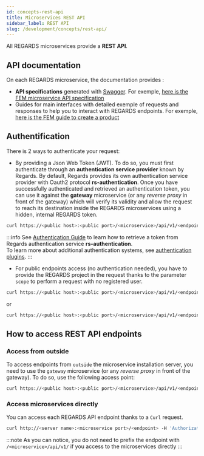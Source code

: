 ```yaml
---
id: concepts-rest-api
title: Microservices REST API
sidebar_label: REST API
slug: /development/concepts/rest-api/
---
```


All REGARDS microservices provide a **REST API**.

## API documentation

On each REGARDS microservice, the documentation provides :

- **API specifications** generated with [Swagger](https://swagger.io/). For
  exemple, [here is the FEM microservice API specification](../backend/regards/fem/api-guides/rest/rs-fem-api-swagger.mdx)
- Guides for main interfaces with detailed exemple of requests and responses to help you to interact with REGARDS
  endpoints. For
  exemple, [here is the FEM guide to create a product](../backend/regards/fem/api-guides/rest/rest-create-product.md)

## Authentification

There is 2 ways to authenticate your request:

- By providing a Json Web Token (JWT). To do so, you must first authenticate through an **authentication service
  provider** known by Regards. By default, Regards provides its own authentication service provider with Oauth2
  protocol **rs-authentication**. Once you have successfully authenticated and retrieved an authentication token,
  you can use it against the **gateway** microservice (or any _reverse proxy_ in front of the gateway) which will
  verify its validity and allow the request to reach its destination inside the REGARDS microservices using a hidden,
  internal REGARDS token.

```bash
curl https://<public host>:<public port>/<microservice>/api/v1/<endpoint> -H 'Authorization: bearer <sso token>'
```

:::info
See [Authentication Guide](../backend/regards/authentication/api-guides/get-token-curl.md) to learn how to retrieve a
token from Regards authentication service **rs-authentication**.  
To learn more about additional authentication systems, see [authentication plugins](../backend/regards/authentication/contributor-guides/authentication-plugins.md).
:::

- For public endpoints access (no authentication needed), you have to provide the REGARDS project in the request thanks to the parameter `scope` to perform a request with no registered user.

```bash
curl https://<public host>:<public port>/<microservice>/api/v1/<endpoint>?scope=<project>
```

or 

```bash
curl https://<public host>:<public port>/<microservice>/api/v1/<endpoint> -H 'scope: <project>'
```

## How to access REST API endpoints

### Access from outside

To access endpoints from `outside` the microservice installation server, you need to use the `gateway` microservice (or
any _reverse proxy_ in front of the gateway). To do so, use the following access point:

```bash
curl https://<public host>:<public port>/<microservice>/api/v1/<endpoint>
```

### Access microservices directly

You can access each REGARDS API endpoint thanks to a `Curl` request.

```bash
curl http://<server name>:<microservice port>/<endpoint> -H 'Authorization: bearer <token>'
```

:::note
As you can notice, you do not need to prefix the endpoint with `/<microservice>/api/v1/` if you access to the
microservices directly
:::